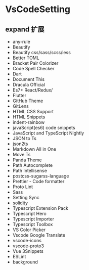 # VsCodeSetting


## expand 扩展

+ any-rule
+ Beautify
+ Beautify css/sass/scss/less
+ Better TOML
+ Bracket Pair Colorizer
+ Code Spell Checker
+ Dart
+ Document This
+ Dracula Official
+ Es7+ React/Redux/
+ Flutter
+ GitHub Theme
+ GitLens
+ HTML CSS Support
+ HTML Snippets
+ indent-rainbow
+ javaScript(es6) code snippets
+ JavaScript and TypeScript Nightly
+ JSON to Ts
+ json2ts
+ Markdown All in One
+ Move Ts
+ Panda Theme
+ Path Autocomplete
+ Path Intellisense
+ postcss-sugarss-language
+ Prettier - Code formatter
+ Proto Lint
+ Sass
+ Setting Sync
+ solidity
+ Typescript Extension Pack
+ Typescript Hero
+ Typescript Importer
+ Typescript Toolbox
+ VS Color Picker
+ Vscode Google Translate
+ vscode-icons
+ vscode-proto3
+ Vue 3Snippets
+ ESLint
+ background
